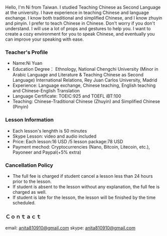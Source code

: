 
Hello, 
I'm Ni from Taiwan. I studied Teaching Chinese as Second Language at the university. I have experience in teaching Chinese and language exchange. I know both traditional and simplified Chinese, and I know zhuyin and pinyin. I prefer to teach Chinese in Chinese. Don't worry if you don't understand. I will use a lot of props and gestures to help you. I want to create a cozy environment for you to speak Chinese, and eventually you can improve your speaking with ease. 

### Teacher's Profile
- Name:Ni Yuan
- Education Degree：
Ethnology, National Chengchi University 
(Minor in Arabic Language and Literature & Teaching Chinese as Second Language)
International Relations, Rey Juan Carlos University, Madrid 
- Experience: Language exchange, Chinese teaching, English teaching and Chinese-English Translation
- Language Certificate: TOEIC:925 and TOEFL iBT:100 
- Teaching: Chinese-Traditional Chinese (Zhuyin) and Simplified Chinese (Pinyin)

### Lesson Information
- Each lesson's lenghth is 50 minutes
- Skype Lesson: video and audio included 
- Price: Each lesson:16 USD /5 lesson package:78 USD 
- Payment mechod: Cryptocurrencies (Nano, Bitcoin, Litecoin, etc.), Payoneer and Paypal(+5% extra)

### Cancellation Policy
- The full fee is charged if student cancel a lesson less than 24 hours prior to the lesson.
- If student is absent to the lesson without any explanation, the full fee is charged as well.
- If student is late for the lesson, the lesson will be finished by the time scheduled.
### Ｃｏｎｔａｃｔ
email: anita810910@gmail.com
skype: anita810910@gmail.com
